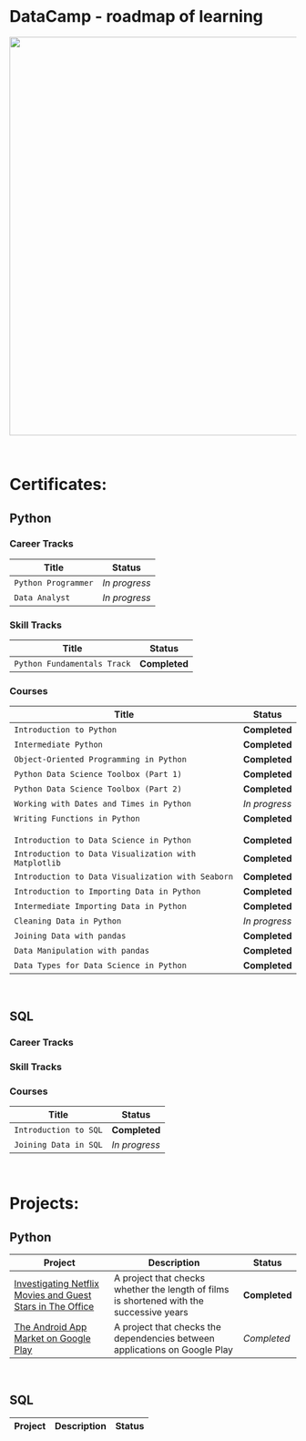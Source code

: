 <pre> </pre>

# DataCamp - roadmap of learning



<p align="center"> 
<img src="https://www.datacamp.com/datacamp.png?v=20102020" width="700">
</p>
<pre> </pre>

# Certificates:

## Python
### Career Tracks
| Title | Status |
| --- | --- |
| `Python Programmer` | *In progress* |
| `Data Analyst` | *In progress* |

### Skill Tracks
| Title | Status |
| --- | --- |
| `Python Fundamentals Track` | **Completed** |

### Courses
| Title | Status |
| --- | --- |
| `Introduction to Python` | **Completed** |
| `Intermediate Python` | **Completed** |
| `Object-Oriented Programming in Python` | **Completed** |
| `Python Data Science Toolbox (Part 1)` | **Completed** |
| `Python Data Science Toolbox (Part 2)` | **Completed** |
| `Working with Dates and Times in Python` |*In progress* |
| `Writing Functions in Python` | **Completed** |
|  |  |
|  |  |
| `Introduction to Data Science in Python` | **Completed** |
| `Introduction to Data Visualization with Matplotlib` | **Completed** |
| `Introduction to Data Visualization with Seaborn` | **Completed** |
| `Introduction to Importing Data in Python` | **Completed** |
| `Intermediate Importing Data in Python` | **Completed** |
| `Cleaning Data in Python` |*In progress* |
| `Joining Data with pandas` | **Completed** |
| `Data Manipulation with pandas` | **Completed** |
| `Data Types for Data Science in Python` | **Completed** |

<pre> </pre>
## SQL
### Career Tracks
### Skill Tracks
### Courses
| Title | Status |
| --- | --- |
| `Introduction to SQL` | **Completed** |
| `Joining Data in SQL` |*In progress* |


<pre> </pre>
# Projects:

## Python
| Project | Description |Status|
| --- | --- | --- |
|[Investigating Netflix Movies and Guest Stars in The Office](https://github.com/mbarul/Data-Camp---roadmap-of-learning/blob/master/projects/python/Investigating%20Netflix%20Movies%20and%20Guest%20Stars%20in%20The%20Office/Investigating%20Netflix%20Movies%20and%20Guest%20Stars%20in%20The%20Office.ipynb)|A project that checks whether the length of films is shortened with the successive years|**Completed**|
| [The Android App Market on Google Play](https://github.com/mbarul/Data-Camp---roadmap-of-learning/blob/master/projects/python/The%20Android%20App%20Market%20on%20Google%20Play/The%20Android%20App%20Market%20on%20Google%20Play.ipynb) | A project that checks the dependencies between applications on Google Play | *Completed* |

<pre> </pre>
## SQL
| Project | Description |Status|
| --- | --- | --- |
<pre> </pre>
